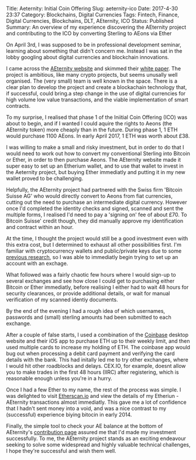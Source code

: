 Title: Aeternity: Initial Coin Offering
Slug: aeternity-ico
Date: 2017-4-30 23:37
Category: Blockchains, Digital Currencies
Tags: Fintech, Finance, Digital Currencies, Blockchains, DLT, AEternity, ICO
Status: Published
Summary: An overview of my experience discovering the AEternity project and contributing to the ICO by converting Sterling to AEons via Ether



On April 3rd, I was supposed to be in professional development seminar, learning about something that didn't concern me. Instead I was sat in the lobby googling about digital currencies and blockchain innovations. 

I came across the [AEternity website](http://www.aeternity.com) and skimmed their [white paper](https://blockchain.aeternity.com/%C3%A6ternity-blockchain-whitepaper.pdf). The project is ambitious, like many crypto projects, but seems unusally well organised. The (very small) team is well known in the space. There is a clear plan to develop the project and create a blockachain technology that, if successful, could bring.a step change in the use of digital currencies for high volume low value transactions, and the viable implementation of smart contracts. 

To my surprise, I realised that phase 1 of the Iniitial Coin Offering (ICO) was about to begin, and if I wanted I could aquire the rights to Aeons (the AEternity token) more cheaply than in the future. During phase 1, 1 ETH would purchase 1100 AEons. In early April 2017, 1 ETH was worth about £38.

I was willing to make a small and risky investment, but in order to do that I would need to work out how to convert my conventional Sterling into Bitcoin or Ether, in order to then purchase Aeons. The AEternity website made it super easy to set up an Etherium wallet, and to use that wallet to invest in the Aeternity project, but buying Ether immediatly and putting it in my new wallet proved to be challenging. 

Helpfully, the AEternity project had partnered with the Swiss firm 'Bitcoin Suisse AG' who would directly convert to Aeons from fiat currencies, cutting out the need to purchase an intermediate digital currency. However once I'd completed the identity checks and signed, scanned and sent the multiple forms, I realised I'd need to pay a 'signing on' fee of about £70. To Bitcoin Suisse' credit though, they did manually approve my identification and contract within an hour. 

At the time, I thought the project would still be a good investment even with this extra cost, but I determined to exhaust all other possibilities first. I'm familiar with cryptocurrency wallets and public/private keys due to some [previous research]({filename}/encryption.md), so I was able to immediatly begin trying to set up an account with an exchage.

What followed was a fairly chaotic few hours where I would sign-up to several exchanges and see how close I could get to purchasing either Bitcoin or Ether immediatly, before realising I either had to wait 48 hours for security clearances, or provide additional details, or wait for manual verification of my scanned identiy documents. 

By the end of the evening I had a rough idea of which usernames, passwords and (small) sterling amounts had been submitted to each exchange. 

After a couple of false starts, I used a combination of the [Coinbase](https://www.coinbase.com) desktop website and their iOS app to purchase ETH up to their weekly limit, and then used multiple cards to increase my holding of ETH. The coinbase app would bug out when processing a debit card payment and verifying the card details with the bank. This had initally led me to try other exchanges, where I would hit other roadblocks and delays. CEX.IO, for example, doesnt allow you to make trades in the first 48 hours (IIRC) after registering, which is reasonable enough unless you're in a hurry. 

Once I had a few Ether to my name, the rest of the process was simple. I was delighted to visit [Etherscan.io](https://etherscan.io/) and view the details of my Etheriun - AEternity transactions almost immediatly. This gave me a lot of confidence that I hadn't sent money into a void, and was a nice contrast to my (successful) experience biying bitocin in early 2014. 

Finally, the simple tool to check your AE balance at the bottom of AEternity's [contribution page](https://wallet.aeternity.com) assured me that I'd made my investment successfully. To me, the AEternity project stands as an exciting endeavour seeking to solve some widespread and highly valuable technical challenges, I hope they're successful and wish them well.    

